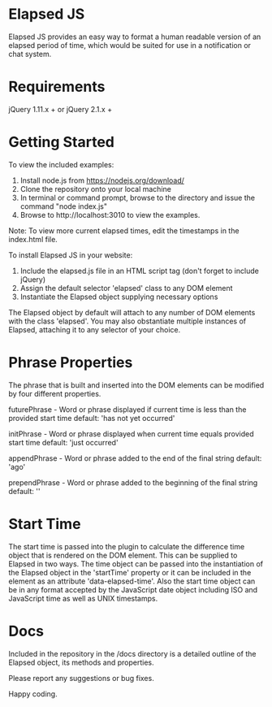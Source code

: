 # Elapsed JS
Elapsed JS provides an easy way to format a human readable version of an elapsed period of time, which would be suited for use in a notification or chat system.

# Requirements
jQuery 1.11.x + or jQuery 2.1.x +

# Getting Started

To view the included examples:

1. Install node.js from https://nodejs.org/download/
2. Clone the repository onto your local machine
3. In terminal or command prompt, browse to the directory and issue the command "node index.js"
4. Browse to http://localhost:3010 to view the examples. 

Note: To view more current elapsed times, edit the timestamps in the index.html file.

To install Elapsed JS in your website:

1. Include the elapsed.js file in an HTML script tag (don't forget to include jQuery)
2. Assign the default selector 'elapsed' class to any DOM element
3. Instantiate the Elapsed object supplying necessary options

The Elapsed object by default will attach to any number of DOM elements with the class 'elapsed'. You may also obstantiate multiple instances of Elapsed, attaching it to any selector of your choice.

# Phrase Properties

The phrase that is built and inserted into the DOM elements can be modified by four different properties.

futurePhrase - Word or phrase displayed if current time is less than the provided start time 
  default: 'has not yet occurred'

initPhrase - Word or phrase displayed when current time equals provided start time
  default: 'just occurred'

appendPhrase - Word or phrase added to the end of the final string
  default: 'ago'
  
prependPhrase - Word or phrase added to the beginning of the final string
  default: ''
  
# Start Time

The start time is passed into the plugin to calculate the difference time object that is rendered on the DOM element. This can be supplied to Elapsed in two ways.  The time object can be passed into the instantiation of the Elapsed object in the 'startTime' property or it can be included in the element as an attribute 'data-elapsed-time'.
Also the start time object can be in any format accepted by the JavaScript date object including ISO and JavaScript time as well as UNIX timestamps. 

# Docs

Included in the repository in the /docs directory is a detailed outline of the Elapsed object, its methods and properties.

Please report any suggestions or bug fixes.

Happy coding. 
